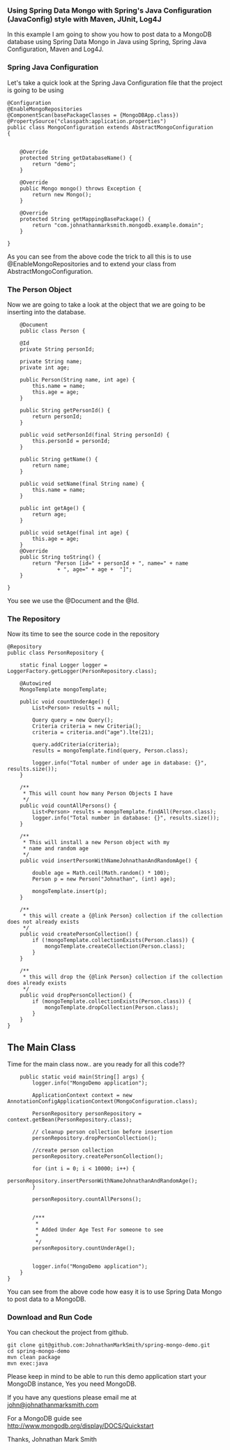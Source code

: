 ###  Using Spring Data Mongo with Spring's Java Configuration (JavaConfig) style with Maven, JUnit, Log4J


In this example I am going to show you how to post data to a MongoDB database using Spring Data Mongo
in Java using Spring, Spring Java Configuration, Maven and Log4J.


### Spring Java Configuration

Let's take a quick look at the Spring Java Configuration file that the project is going to be using

    @Configuration
    @EnableMongoRepositories
    @ComponentScan(basePackageClasses = {MongoDBApp.class})
    @PropertySource("classpath:application.properties")
    public class MongoConfiguration extends AbstractMongoConfiguration
    {


        @Override
        protected String getDatabaseName() {
            return "demo";
        }

        @Override
        public Mongo mongo() throws Exception {
            return new Mongo();
        }

        @Override
        protected String getMappingBasePackage() {
            return "com.johnathanmarksmith.mongodb.example.domain";
        }

    }

 As you can see from the above code the trick to all this is to use @EnableMongoRepositories and to
 extend your class from AbstractMongoConfiguration.

### The Person Object

Now we are going to take a look at the object that we are going to be inserting into the database.

        @Document
        public class Person {

        @Id
        private String personId;

        private String name;
        private int age;

        public Person(String name, int age) {
            this.name = name;
            this.age = age;
        }

        public String getPersonId() {
            return personId;
        }

        public void setPersonId(final String personId) {
            this.personId = personId;
        }

        public String getName() {
            return name;
        }

        public void setName(final String name) {
            this.name = name;
        }

        public int getAge() {
            return age;
        }

        public void setAge(final int age) {
            this.age = age;
        }
        @Override
        public String toString() {
            return "Person [id=" + personId + ", name=" + name
                    + ", age=" + age +  "]";
        }

    }


You see we use the @Document and the @Id.

### The Repository

Now its time to see the source code in the repository

    @Repository
    public class PersonRepository {

        static final Logger logger = LoggerFactory.getLogger(PersonRepository.class);

        @Autowired
        MongoTemplate mongoTemplate;

        public void countUnderAge() {
            List<Person> results = null;

            Query query = new Query();
            Criteria criteria = new Criteria();
            criteria = criteria.and("age").lte(21);

            query.addCriteria(criteria);
            results = mongoTemplate.find(query, Person.class);

            logger.info("Total number of under age in database: {}", results.size());
        }

        /**
         * This will count how many Person Objects I have
         */
        public void countAllPersons() {
            List<Person> results = mongoTemplate.findAll(Person.class);
            logger.info("Total number in database: {}", results.size());
        }

        /**
         * This will install a new Person object with my
         * name and random age
         */
        public void insertPersonWithNameJohnathanAndRandomAge() {

            double age = Math.ceil(Math.random() * 100);
            Person p = new Person("Johnathan", (int) age);

            mongoTemplate.insert(p);
        }

        /**
         * this will create a {@link Person} collection if the collection does not already exists
         */
        public void createPersonCollection() {
            if (!mongoTemplate.collectionExists(Person.class)) {
                mongoTemplate.createCollection(Person.class);
            }
        }

        /**
         * this will drop the {@link Person} collection if the collection does already exists
         */
        public void dropPersonCollection() {
            if (mongoTemplate.collectionExists(Person.class)) {
                mongoTemplate.dropCollection(Person.class);
            }
        }
    }


## The Main Class

Time for the main class now.. are you ready for all this code??

        public static void main(String[] args) {
            logger.info("MongoDemo application");

            ApplicationContext context = new AnnotationConfigApplicationContext(MongoConfiguration.class);

            PersonRepository personRepository = context.getBean(PersonRepository.class);

            // cleanup person collection before insertion
            personRepository.dropPersonCollection();

            //create person collection
            personRepository.createPersonCollection();

            for (int i = 0; i < 10000; i++) {
                personRepository.insertPersonWithNameJohnathanAndRandomAge();
            }

            personRepository.countAllPersons();


            /***
             *
             * Added Under Age Test For someone to see
             *
             */
            personRepository.countUnderAge();


            logger.info("MongoDemo application");
        }
    }



You can see from the above code how easy it is to use Spring Data Mongo to post data to a MongoDB.


### Download and Run Code

You can checkout the project from github.

    git clone git@github.com:JohnathanMarkSmith/spring-mongo-demo.git
    cd spring-mongo-demo
    mvn clean package
    mvn exec:java

Please keep in mind to be able to run this demo application start your MongoDB instance, Yes you need MongoDB.

If you have any questions please email me at john@johnathanmarksmith.com

For a MongoDB guide see http://www.mongodb.org/display/DOCS/Quickstart

Thanks, Johnathan Mark Smith
